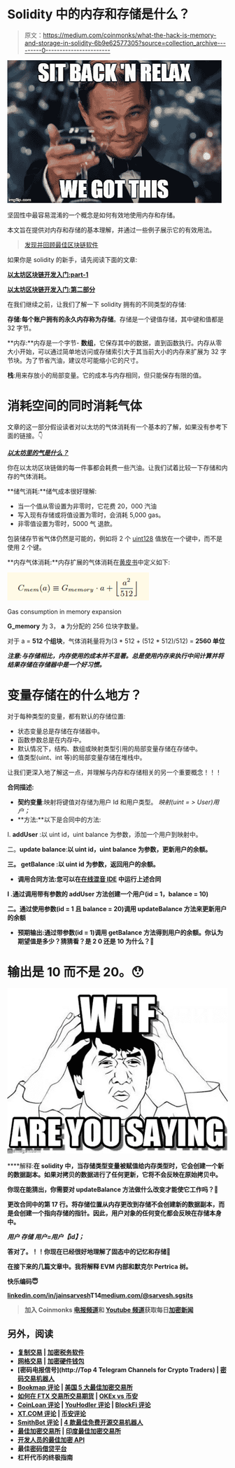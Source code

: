 # Solidity 中的内存和存储是什么？

> 原文：<https://medium.com/coinmonks/what-the-hack-is-memory-and-storage-in-solidity-6b9e62577305?source=collection_archive---------0----------------------->

![](img/070565ec455b21c7a9f0e095ad9f9cdc.png)

坚固性中最容易混淆的一个概念是如何有效地使用内存和存储。

本文旨在提供对内存和存储的基本理解，并通过一些例子展示它的有效用法。

> [发现并回顾最佳区块链软件](https://coincodecap.com)

如果你是 solidity 的新手，请先阅读下面的文章:

[**以太坊区块链开发入门:part-1**](http://demystifyblockchain.com/2018/06/29/getting-started-with-ethereum-blockchain-development-part-1/)

[**以太坊区块链开发入门:第二部分**](http://demystifyblockchain.com/2018/06/28/getting-started-with-ethereum-blockchain-development/)

在我们继续之前，让我们了解一下 solidity 拥有的不同类型的存储:

**存储:**每个账户拥有的永久内存称为**存储**。存储是一个键值存储，其中键和值都是 32 字节。

**内存:**内存是一个字节- **数组**，它保存其中的数据，直到函数执行。内存从零大小开始，可以通过简单地访问或存储索引大于其当前大小的内存来扩展为 32 字节块。为了节省汽油，建议尽可能缩小它的尺寸。

**栈**:用来存放小的局部变量。它的成本与内存相同，但只能保存有限的值。

# **消耗空间的同时消耗气体**

文章的这一部分假设读者对以太坊的气体消耗有一个基本的了解，如果没有参考下面的链接。👇

[***以太坊里的气是什么？***](https://ethereum.stackexchange.com/questions/3/what-is-meant-by-the-term-gas)

你在以太坊区块链做的每一件事都会耗费一些汽油。让我们试着比较一下存储和内存的气体消耗。

**储气消耗:**储气成本很好理解:

*   当一个值从零设置为非零时，它花费 20，000 汽油
*   写入现有存储或将值设置为零时，会消耗 5,000 gas。
*   非零值设置为零时，5000 气 [](https://ethereum.stackexchange.com/q/594/42) 退款。

包装储存节省气体仍然是可能的，例如将 2 个 [uint128](http://solidity.readthedocs.io/en/v0.4.21/types.html#integers) 值放在一个键中，而不是使用 2 个键。

**内存气体消耗:**内存扩展的气体消耗在[黄皮书](http://yellowpaper.io/)中定义如下:

![](img/512402767b5eccdf7e54610088e44279.png)

Gas consumption in memory expansion

**G_memory** 为 3， **a** 为分配的 256 位块字数量。

对于 a = **512 个组块**，气体消耗量将为(3 * 512 + (512 * 512)/512) = **2560 单位**

***注意:与存储相比，内存使用的成本并不显著。总是使用内存来执行中间计算并将结果存储在存储器中是一个好习惯。***

# **变量**存储在**的什么地方？**

对于每种类型的变量，都有默认的存储位置:

*   状态变量总是存储在存储器中。
*   函数参数总是在内存中。
*   默认情况下，结构、数组或映射类型引用的局部变量存储在存储中。
*   值类型(uint、int 等)的局部变量存储在堆栈中。

让我们更深入地了解这一点，并理解与内存和存储相关的另一个重要概念！！！

**合同描述:**

*   **契约变量**:映射将键值对存储为用户 Id 和用户类型。
    *映射(uint = > User)用户；*
*   **方法:**以下是合同中的方法:

I. **addUser** :以 uint id，uint balance 为参数，添加一个用户到映射中。

二。**update balance**:**以 uint id，uint balance 为参数，更新用户的余额。**

**三。 **getBalance** :以 uint id 为参数，返回用户的余额。**

*   ****调用合同方法**:您可以在[在线混音 IDE](http://remix.ethereum.org/#optimize=false&version=soljson-v0.4.24+commit.e67f0147.js) 中运行上述合同**

**I .通过调用带有参数的 **addUser** 方法创建一个用户(id = 1，balance = 10)**

**二。通过使用参数(id = 1 且 balance = 20)调用 **updateBalance** 方法来更新用户的余额**

*   ****预期输出**:通过带参数(id = 1)调用 **getBalance** 方法得到用户的余额。你认为期望值是多少？猜猜看？是 2 **0 还是 10** 为什么？🤔**

# **输出是 10 而不是 20。😯**

**![](img/a776f833240105f0d603f4540f7d2572.png)**

****解释:**在 solidity 中，当存储类型变量被赋值给内存类型时，它会创建一个新的数据副本。如果对拷贝的数据进行了任何更新，它将不会反映在原始拷贝中。**

**你现在能猜出，你需要对 **updateBalance** 方法做什么改变才能使它工作吗？🤔**

**更改合同中的第 17 行。将存储位置从内存更改到存储不会创建新的数据副本，而是会创建一个指向存储的指针。因此，用户对象的任何变化都会反映在存储本身中。**

***用户* ***存储*** *用户=用户【id】；***

**答对了。！！你现在已经很好地理解了固态中的记忆和存储🙌**

**在接下来的几篇文章中。我将解释 EVM 内部和默克尔 Pertrica 树。**

**快乐编码😇**

**[linkedin.com/in/jainsarvesh](https://www.linkedin.com/in/jainsarvesh/)T14[medium.com/@sarvesh.sgsits](/@sarvesh.sgsits)**

> **加入 Coinmonks [电报频道](https://t.me/coincodecap)和 [Youtube 频道](https://www.youtube.com/c/coinmonks/videos)获取每日[加密新闻](http://coincodecap.com/)**

## **另外，阅读**

*   **[复制交易](/coinmonks/top-10-crypto-copy-trading-platforms-for-beginners-d0c37c7d698c) | [加密税务软件](/coinmonks/crypto-tax-software-ed4b4810e338)**
*   **[网格交易](https://coincodecap.com/grid-trading) | [加密硬件钱包](/coinmonks/the-best-cryptocurrency-hardware-wallets-of-2020-e28b1c124069)**
*   **[密码电报信号](http://Top 4 Telegram Channels for Crypto Traders) | [密码交易机器人](/coinmonks/crypto-trading-bot-c2ffce8acb2a)**
*   **[Bookmap 评论](https://coincodecap.com/bookmap-review-2021-best-trading-software) | [美国 5 大最佳加密交易所](https://coincodecap.com/crypto-exchange-usa)**
*   **[如何在 FTX 交易所交易期货](https://coincodecap.com/ftx-futures-trading) | [OKEx vs 币安](https://coincodecap.com/okex-vs-binance)**
*   **[CoinLoan 评论](https://coincodecap.com/coinloan-review) | [YouHodler 评论](/coinmonks/youhodler-4-easy-ways-to-make-money-98969b9689f2) | [BlockFi 评论](https://coincodecap.com/blockfi-review)**
*   **[XT.COM 评论](https://coincodecap.com/profittradingapp-for-binance) | [币安评论](https://coincodecap.com/xt-com-review)**
*   **[SmithBot 评论](https://coincodecap.com/smithbot-review) | [4 款最佳免费开源交易机器人](https://coincodecap.com/free-open-source-trading-bots)**
*   **[最佳加密交易所](/coinmonks/crypto-exchange-dd2f9d6f3769) | [印度最佳加密交易所](/coinmonks/bitcoin-exchange-in-india-7f1fe79715c9)**
*   **[开发人员的最佳加密 API](/coinmonks/best-crypto-apis-for-developers-5efe3a597a9f)**
*   **最佳[密码借贷平台](/coinmonks/top-5-crypto-lending-platforms-in-2020-that-you-need-to-know-a1b675cec3fa)**
*   **杠杆代币的终极指南**
